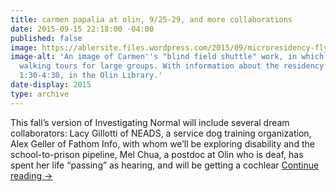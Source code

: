 ```yaml
---
title: carmen papalia at olin, 9/25-29, and more collaborations
date: 2015-09-15 22:18:00 -04:00
published: false
image: https://ablersite.files.wordpress.com/2015/09/microresidency-flyer.jpg
image-alt: 'An image of Carmen''s "blind field shuttle" work, in which he leads eyes-closed
  walking tours for large groups. With information about the residency:  9/25 from
  1:30-4:30, in the Olin Library.'
date-display: 2015
type: archive
---
```


This fall’s version of Investigating Normal will include several dream collaborators: Lacy Gillotti of NEADS, a service dog training organization, Alex Geller of Fathom Info, with whom we’ll be exploring disability and the school-to-prison pipeline, Mel Chua, a postdoc at Olin who is deaf, has spent her life “passing” as hearing, and will be getting a cochlear [Continue reading →](https://ablersite.org/2015/09/15/carmen-papalia-at-olin-925-29-and-more-collaborations/)